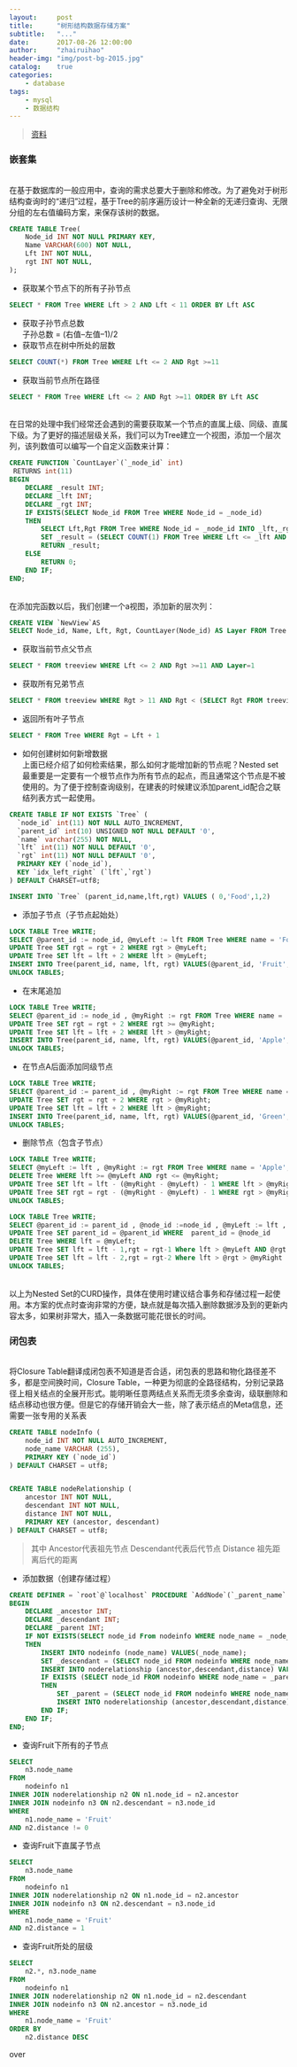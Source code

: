 ```yaml
---
layout:     post
title:      "树形结构数据存储方案"
subtitle:   "..."
date:       2017-08-26 12:00:00
author:     "zhairuihao"
header-img: "img/post-bg-2015.jpg"
catalog:    true
categories:
    - database
tags:
    - mysql
    - 数据结构
---
```


> [资料](http://blog.csdn.net/biplusplus/article/details/7433625)

### 嵌套集

<br>在基于数据库的一般应用中，查询的需求总要大于删除和修改。为了避免对于树形结构查询时的“递归”过程，基于Tree的前序遍历设计一种全新的无递归查询、无限分组的左右值编码方案，来保存该树的数据。
```sql
CREATE TABLE Tree(
    Node_id INT NOT NULL PRIMARY KEY,
    Name VARCHAR(600) NOT NULL,
    Lft INT NOT NULL,
    rgt INT NOT NULL,
);
```

* 获取某个节点下的所有子孙节点
```sql
SELECT * FROM Tree WHERE Lft > 2 AND Lft < 11 ORDER BY Lft ASC
```

* 获取子孙节点总数
<br>子孙总数 = (右值–左值–1)/2
* 获取节点在树中所处的层数
```sql
SELECT COUNT(*) FROM Tree WHERE Lft <= 2 AND Rgt >=11
```

* 获取当前节点所在路径
```sql
SELECT * FROM Tree WHERE Lft <= 2 AND Rgt >=11 ORDER BY Lft ASC
```

<br>在日常的处理中我们经常还会遇到的需要获取某一个节点的直属上级、同级、直属下级。为了更好的描述层级关系，我们可以为Tree建立一个视图，添加一个层次列，该列数值可以编写一个自定义函数来计算：
```sql
CREATE FUNCTION `CountLayer`(`_node_id` int)
 RETURNS int(11)
BEGIN
    DECLARE _result INT;
    DECLARE _lft INT;
    DECLARE _rgt INT;
    IF EXISTS(SELECT Node_id FROM Tree WHERE Node_id = _node_id)
    THEN
        SELECT Lft,Rgt FROM Tree WHERE Node_id = _node_id INTO _lft,_rgt;
        SET _result = (SELECT COUNT(1) FROM Tree WHERE Lft <= _lft AND Rgt >= _rgt);
        RETURN _result;
    ELSE
        RETURN 0;
    END IF;
END;
```

<br>在添加完函数以后，我们创建一个a视图，添加新的层次列：

```sql
CREATE VIEW `NewView`AS
SELECT Node_id, Name, Lft, Rgt, CountLayer(Node_id) AS Layer FROM Tree ORDER BY Lft ;
```

* 获取当前节点父节点
```sql
SELECT * FROM treeview WHERE Lft <= 2 AND Rgt >=11 AND Layer=1
```

* 获取所有兄弟节点
```sql
SELECT * FROM treeview WHERE Rgt > 11 AND Rgt < (SELECT Rgt FROM treeview WHERE Lft <= 2 AND Rgt >=11 AND Layer=1) AND Layer=2
```

* 返回所有叶子节点
```sql
SELECT * FROM Tree WHERE Rgt = Lft + 1
```

* 如何创建树如何新增数据
<br>上面已经介绍了如何检索结果，那么如何才能增加新的节点呢？Nested set 最重要是一定要有一个根节点作为所有节点的起点，而且通常这个节点是不被使用的。为了便于控制查询级别，在建表的时候建议添加parent_id配合之联结列表方式一起使用。
```sql
CREATE TABLE IF NOT EXISTS `Tree` (
  `node_id` int(11) NOT NULL AUTO_INCREMENT,
  `parent_id` int(10) UNSIGNED NOT NULL DEFAULT '0',
  `name` varchar(255) NOT NULL,
  `lft` int(11) NOT NULL DEFAULT '0',
  `rgt` int(11) NOT NULL DEFAULT '0',
  PRIMARY KEY (`node_id`),
  KEY `idx_left_right` (`lft`,`rgt`)
) DEFAULT CHARSET=utf8;
```

```sql
INSERT INTO `Tree` (parent_id,name,lft,rgt) VALUES ( 0,'Food',1,2)
```

* 添加子节点（子节点起始处）
```sql
LOCK TABLE Tree WRITE;
SELECT @parent_id := node_id, @myLeft := lft FROM Tree WHERE name = 'Food';
UPDATE Tree SET rgt = rgt + 2 WHERE rgt > @myLeft;
UPDATE Tree SET lft = lft + 2 WHERE lft > @myLeft;
INSERT INTO Tree(parent_id, name, lft, rgt) VALUES(@parent_id, 'Fruit', @myLeft + 1, @myLeft + 2);
UNLOCK TABLES;
```

* 在末尾追加
```sql
LOCK TABLE Tree WRITE;
SELECT @parent_id := node_id , @myRight := rgt FROM Tree WHERE name = 'Red';
UPDATE Tree SET rgt = rgt + 2 WHERE rgt >= @myRight;
UPDATE Tree SET lft = lft + 2 WHERE lft > @myRight;
INSERT INTO Tree(parent_id, name, lft, rgt) VALUES(@parent_id, 'Apple', @myRight, @myRight + 1);
UNLOCK TABLES;
```

* 在节点A后面添加同级节点
```sql
LOCK TABLE Tree WRITE;
SELECT @parent_id := parent_id , @myRight := rgt FROM Tree WHERE name = 'Yellow';
UPDATE Tree SET rgt = rgt + 2 WHERE rgt > @myRight;
UPDATE Tree SET lft = lft + 2 WHERE lft > @myRight;
INSERT INTO Tree(parent_id, name, lft, rgt) VALUES(@parent_id, 'Green', @myRight+1, @myRight+2);
UNLOCK TABLES;
```

* 删除节点（包含子节点）
```sql
LOCK TABLE Tree WRITE;
SELECT @myLeft := lft , @myRight := rgt FROM Tree WHERE name = 'Apple';
DELETE Tree WHERE lft >= @myLeft AND rgt <= @myRight;
UPDATE Tree SET lft = lft - (@myRight - @myLeft) - 1 WHERE lft > @myRight;
UPDATE Tree SET rgt = rgt - (@myRight - @myLeft) - 1 WHERE rgt > @myRight;
UNLOCK TABLES;

LOCK TABLE Tree WRITE;
SELECT @parent_id := parent_id , @node_id :=node_id , @myLeft := lft , @myRight := rgt FROM Tree WHERE name = 'Red';
UPDATE Tree SET parent_id = @parent_id WHERE  parent_id = @node_id
DELETE Tree WHERE lft = @myLeft;
UPDATE Tree SET lft = lft - 1,rgt = rgt-1 Where lft > @myLeft AND @rgt < @myRight
UPDATE Tree SET lft = lft - 2,rgt = rgt-2 Where lft > @rgt > @myRight
UNLOCK TABLES;
```

<br>以上为Nested Set的CURD操作，具体在使用时建议结合事务和存储过程一起使用。本方案的优点时查询非常的方便，缺点就是每次插入删除数据涉及到的更新内容太多，如果树非常大，插入一条数据可能花很长的时间。

### 闭包表

<br>将Closure Table翻译成闭包表不知道是否合适，闭包表的思路和物化路径差不多，都是空间换时间，Closure Table，一种更为彻底的全路径结构，分别记录路径上相关结点的全展开形式。能明晰任意两结点关系而无须多余查询，级联删除和结点移动也很方便。但是它的存储开销会大一些，除了表示结点的Meta信息，还需要一张专用的关系表
```sql
CREATE TABLE nodeInfo (
    node_id INT NOT NULL AUTO_INCREMENT,
    node_name VARCHAR (255),
    PRIMARY KEY (`node_id`)
) DEFAULT CHARSET = utf8;


CREATE TABLE nodeRelationship (
    ancestor INT NOT NULL,
    descendant INT NOT NULL,
    distance INT NOT NULL,
    PRIMARY KEY (ancestor, descendant)
) DEFAULT CHARSET = utf8;
```

>其中
Ancestor代表祖先节点
Descendant代表后代节点
Distance 祖先距离后代的距离

* 添加数据（创建存储过程）
```sql
CREATE DEFINER = `root`@`localhost` PROCEDURE `AddNode`(`_parent_name` varchar(255),`_node_name` varchar(255))
BEGIN
    DECLARE _ancestor INT;
    DECLARE _descendant INT;
    DECLARE _parent INT;
    IF NOT EXISTS(SELECT node_id From nodeinfo WHERE node_name = _node_name)
    THEN
        INSERT INTO nodeinfo (node_name) VALUES(_node_name);
        SET _descendant = (SELECT node_id FROM nodeinfo WHERE node_name = _node_name);
        INSERT INTO noderelationship (ancestor,descendant,distance) VALUES(_descendant,_descendant,0);
        IF EXISTS (SELECT node_id FROM nodeinfo WHERE node_name = _parent_name)
        THEN
            SET _parent = (SELECT node_id FROM nodeinfo WHERE node_name = _parent_name);
            INSERT INTO noderelationship (ancestor,descendant,distance) SELECT ancestor,_descendant,distance+1 from noderelationship where descendant = _parent;
        END IF;
    END IF;
END;
```

* 查询Fruit下所有的子节点

```sql
SELECT
    n3.node_name
FROM
    nodeinfo n1
INNER JOIN noderelationship n2 ON n1.node_id = n2.ancestor
INNER JOIN nodeinfo n3 ON n2.descendant = n3.node_id
WHERE
    n1.node_name = 'Fruit'
AND n2.distance != 0
```

* 查询Fruit下直属子节点

```sql
SELECT
    n3.node_name
FROM
    nodeinfo n1
INNER JOIN noderelationship n2 ON n1.node_id = n2.ancestor
INNER JOIN nodeinfo n3 ON n2.descendant = n3.node_id
WHERE
    n1.node_name = 'Fruit'
AND n2.distance = 1
```

* 查询Fruit所处的层级
```sql
SELECT
    n2.*, n3.node_name
FROM
    nodeinfo n1
INNER JOIN noderelationship n2 ON n1.node_id = n2.descendant
INNER JOIN nodeinfo n3 ON n2.ancestor = n3.node_id
WHERE
    n1.node_name = 'Fruit'
ORDER BY
    n2.distance DESC
```

over

